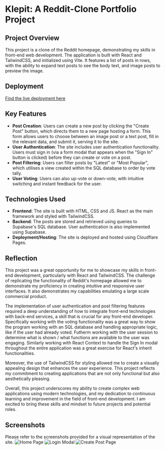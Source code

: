 # Klepit: A Reddit-Clone Portfolio Project

## Project Overview
This project is a clone of the Reddit homepage, demonstrating my skills in front-end web development. The application is built with React and TailwindCSS, and initialized using Vite. It features a list of posts in rows, with the ability to expand text posts to see the body text, and image posts to preview the image. 

## Deployment
[Find the live deployment here](https://klepit.pages.dev/)

## Key Features
- **Post Creation**: Users can create a new post by clicking the "Create Post" button, which directs them to a new page hosting a form. This form allows users to choose between an image post or a text post, fill in the relevant data, and submit it, serving it to the site.
- **User Authentication**: The site includes user authentication functionality. Users must sign in (via a form modal that appears when the "Sign In" button is clicked) before they can create or vote on a post.
- **Post Filtering**: Users can filter posts by "Latest" or "Most Popular", which utilises a view created within the SQL database to order by vote tally.
- **User Voting**: Users can also up-vote or down-vote, with intuitive switching and instant feedback for the user.

## Technologies Used
- **Frontend**: The site is built with HTML, CSS and JS. React as the main framework and styled with TailwindCSS.
- **Backend**: The posts are stored and retrieved using queries to Supabase's SQL database. User authentication is also implemented using Supabase.
- **Deployment/Hosting**: The site is deployed and hosted using Cloudflare Pages.

## Reflection
This project was a great opportunity for me to showcase my skills in front-end development, particularly with React and TailwindCSS. The challenge of replicating the functionality of Reddit's homepage allowed me to demonstrate my proficiency in creating intuitive and responsive user interfaces. It also demonstrates my capabilities emulating a large scale commercial product. 

The implementation of user authentication and post filtering features required a deep understanding of how to integrate front-end technologies with back-end services, a skill that is crucial for any front-end developer. Specifically working with the voting functionality was a great way to show the program working with an SQL database and handling appropriate logic, like if the user had already voted. Futherm working with the user session to determine what is shown / what functions are available to the user was engaging. Similarly working with React Context to handle the Sign In modal throughout the entire application was a great exercise for React's inherit functionalities.

Moreover, the use of TailwindCSS for styling allowed me to create a visually appealing design that enhances the user experience. This project reflects my commitment to creating applications that are not only functional but also aesthetically pleasing.

Overall, this project underscores my ability to create complex web applications using modern technologies, and my dedication to continuous learning and improvement in the field of front-end development. I am excited to bring these skills and mindset to future projects and potential roles.

## Screenshots
Please refer to the screenshots provided for a visual representation of the site.
![Home Page](https://imgur.com/izNf08U.png)
![Login Modal](https://imgur.com/uFgXN8R.jpg)
![Create Post Page](https://imgur.com/S4i7LcV.jpg)


